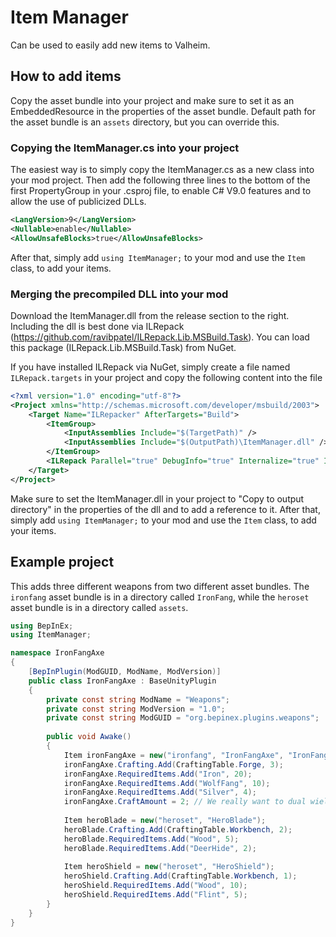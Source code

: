 # Item Manager

Can be used to easily add new items to Valheim.

## How to add items

Copy the asset bundle into your project and make sure to set it as an EmbeddedResource in the properties of the asset bundle.
Default path for the asset bundle is an `assets` directory, but you can override this.

### Copying the ItemManager.cs into your project

The easiest way is to simply copy the ItemManager.cs as a new class into your mod project.
Then add the following three lines to the bottom of the first PropertyGroup in your .csproj file, to enable C# V9.0 features and to allow the use of publicized DLLs.

```xml
<LangVersion>9</LangVersion>
<Nullable>enable</Nullable>
<AllowUnsafeBlocks>true</AllowUnsafeBlocks>
```

After that, simply add `using ItemManager;` to your mod and use the `Item` class, to add your items.

### Merging the precompiled DLL into your mod

Download the ItemManager.dll from the release section to the right.
Including the dll is best done via ILRepack (https://github.com/ravibpatel/ILRepack.Lib.MSBuild.Task). You can load this package (ILRepack.Lib.MSBuild.Task) from NuGet.

If you have installed ILRepack via NuGet, simply create a file named `ILRepack.targets` in your project and copy the following content into the file

```xml
<?xml version="1.0" encoding="utf-8"?>
<Project xmlns="http://schemas.microsoft.com/developer/msbuild/2003">
    <Target Name="ILRepacker" AfterTargets="Build">
        <ItemGroup>
            <InputAssemblies Include="$(TargetPath)" />
            <InputAssemblies Include="$(OutputPath)\ItemManager.dll" />
        </ItemGroup>
        <ILRepack Parallel="true" DebugInfo="true" Internalize="true" InputAssemblies="@(InputAssemblies)" OutputFile="$(TargetPath)" TargetKind="SameAsPrimaryAssembly" LibraryPath="$(OutputPath)" />
    </Target>
</Project>
```

Make sure to set the ItemManager.dll in your project to "Copy to output directory" in the properties of the dll and to add a reference to it.
After that, simply add `using ItemManager;` to your mod and use the `Item` class, to add your items.

## Example project

This adds three different weapons from two different asset bundles. The `ironfang` asset bundle is in a directory called `IronFang`, while the `heroset` asset bundle is in a directory called `assets`.

```csharp
using BepInEx;
using ItemManager;

namespace IronFangAxe
{
	[BepInPlugin(ModGUID, ModName, ModVersion)]
	public class IronFangAxe : BaseUnityPlugin
	{
		private const string ModName = "Weapons";
		private const string ModVersion = "1.0";
		private const string ModGUID = "org.bepinex.plugins.weapons";
		
		public void Awake()
		{
			Item ironFangAxe = new("ironfang", "IronFangAxe", "IronFang");
			ironFangAxe.Crafting.Add(CraftingTable.Forge, 3);
			ironFangAxe.RequiredItems.Add("Iron", 20);
			ironFangAxe.RequiredItems.Add("WolfFang", 10);
			ironFangAxe.RequiredItems.Add("Silver", 4);
			ironFangAxe.CraftAmount = 2; // We really want to dual wield these
			
			Item heroBlade = new("heroset", "HeroBlade");
			heroBlade.Crafting.Add(CraftingTable.Workbench, 2);
			heroBlade.RequiredItems.Add("Wood", 5);
			heroBlade.RequiredItems.Add("DeerHide", 2);
			
			Item heroShield = new("heroset", "HeroShield");
			heroShield.Crafting.Add(CraftingTable.Workbench, 1);
			heroShield.RequiredItems.Add("Wood", 10);
			heroShield.RequiredItems.Add("Flint", 5);
		}
	}
}

```
